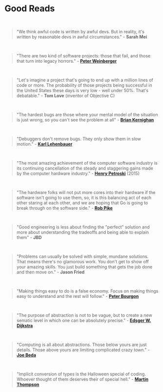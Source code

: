 # Good Reads

<!-- 1 --> &nbsp;

> "We think awful code is written by awful devs. But in reality, it's written by reasonable devs in awful circumstances." - **Sarah Mei**

<!-- 2 --> &nbsp;

> "There are two kind of software projects: those that fail, and those that turn into legacy horrors." - **[Peter Weinberger](https://en.wikipedia.org/wiki/Peter_J._Weinberger)**

<!-- 3 --> &nbsp;

> "Let's imagine a project that's going to end up with a million lines of code or more. The probability of those projects being successful in the United States these days is very low - well under 50%. That's debatable." - **Tom Love** (inventor of Objective C)

<!-- 4 --> &nbsp;

> "The hardest bugs are those where your mental model of the situation is just wrong, so you can't see the problem at all" - **[Brian Kernighan](https://en.wikipedia.org/wiki/Brian_Kernighan)**

<!-- 5 --> &nbsp;

> "Debuggers don't remove bugs. They only show them in slow motion." - [**Karl Lehenbauer**](https://en.wikipedia.org/wiki/Karl_Lehenbauer)

<!-- 6 --> &nbsp;

> "The most amazing achievement of the computer software industry is its continuing cancellation of the steady and staggering gains made by the computer hardware industry." - [**Henry Petroski**](https://en.wikipedia.org/wiki/Henry_Petroski) (2015)

<!-- 7 --> &nbsp;

> "The hardware folks will not put more cores into their hardware if the software isn't going to use them, so, it is this balancing act of each other staring at each other, and we are hoping that Go is going to break through on the software side." - [**Rob Pike**](https://en.wikipedia.org/wiki/Rob_Pike)

<!-- 8 --> &nbsp;

> "Good engineering is less about finding the "perfect" solution and more about understanding the tradeoffs and being able to explain them" - **JBD**

<!-- 9 --> &nbsp;

> "Problems can usually be solved with simple, mundane solutions. That means there's no glamorous work. You don't get to show off your amazing skills. You just build something that gets the job done and then move on." - **Jason Fried**

<!-- 10 --> &nbsp;

> "Making things easy to do is a false economy. Focus on making things easy to understand and the rest will follow." - [**Peter Bourgon**](https://peter.bourgon.org/)

<!-- 11 --> &nbsp;

> "The purpose of abstraction is not to be vague, but to create a new  sematic level in which one can be absolutely precise." - [**Edsger W. Dijkstra**](https://en.wikipedia.org/wiki/Edsger_W._Dijkstra)

<!-- 12 --> &nbsp;

> "Computing is all about abstractions. Those below yours are just details. Those above yours are limiting complicated crazy town." - [**Joe Beda**](https://github.com/jbeda)

<!-- 13 --> &nbsp;

> "Implicit conversion of types is the Halloween special of coding. Whoever thought of them deserves their of special hell." - [**Martin Thompson**](https://github.com/mjpt777)
